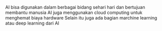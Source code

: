 AI bisa digunakan dalam berbagai bidang sehari hari dan bertujuan membantu manusia
AI juga menggunakan cloud computing untuk menghemat biaya hardware
Selain itu juga ada bagian marchine learning atau deep learning dari AI